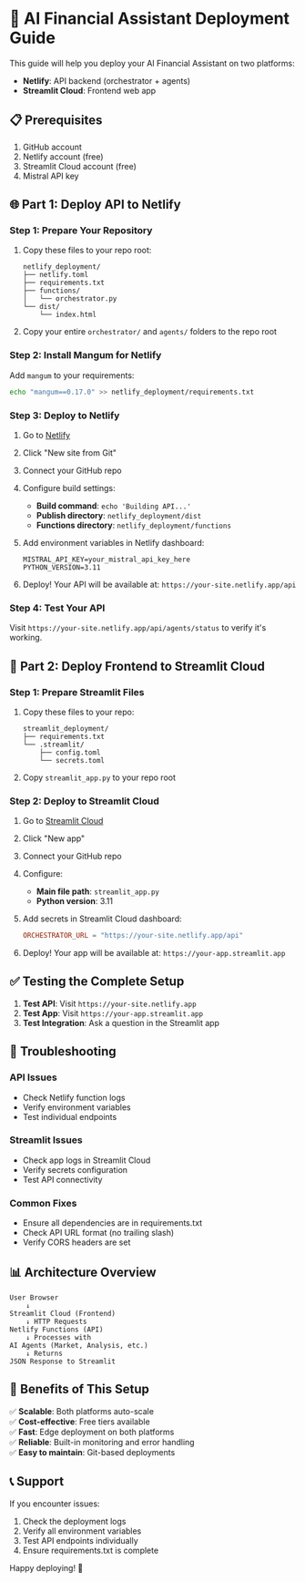 # 🚀 AI Financial Assistant Deployment Guide

This guide will help you deploy your AI Financial Assistant on two platforms:
- **Netlify**: API backend (orchestrator + agents)
- **Streamlit Cloud**: Frontend web app

## 📋 Prerequisites

1. GitHub account
2. Netlify account (free)
3. Streamlit Cloud account (free)
4. Mistral API key

## 🌐 Part 1: Deploy API to Netlify

### Step 1: Prepare Your Repository

1. Copy these files to your repo root:
   ```
   netlify_deployment/
   ├── netlify.toml
   ├── requirements.txt
   ├── functions/
   │   └── orchestrator.py
   └── dist/
       └── index.html
   ```

2. Copy your entire `orchestrator/` and `agents/` folders to the repo root

### Step 2: Install Mangum for Netlify

Add `mangum` to your requirements:

```bash
echo "mangum==0.17.0" >> netlify_deployment/requirements.txt
```

### Step 3: Deploy to Netlify

1. Go to [Netlify](https://netlify.com)
2. Click "New site from Git"
3. Connect your GitHub repo
4. Configure build settings:
   - **Build command**: `echo 'Building API...'`
   - **Publish directory**: `netlify_deployment/dist`
   - **Functions directory**: `netlify_deployment/functions`

5. Add environment variables in Netlify dashboard:
   ```
   MISTRAL_API_KEY=your_mistral_api_key_here
   PYTHON_VERSION=3.11
   ```

6. Deploy! Your API will be available at: `https://your-site.netlify.app/api`

### Step 4: Test Your API

Visit `https://your-site.netlify.app/api/agents/status` to verify it's working.

## 📱 Part 2: Deploy Frontend to Streamlit Cloud

### Step 1: Prepare Streamlit Files

1. Copy these files to your repo:
   ```
   streamlit_deployment/
   ├── requirements.txt
   └── .streamlit/
       ├── config.toml
       └── secrets.toml
   ```

2. Copy `streamlit_app.py` to your repo root

### Step 2: Deploy to Streamlit Cloud

1. Go to [Streamlit Cloud](https://share.streamlit.io)
2. Click "New app"
3. Connect your GitHub repo
4. Configure:
   - **Main file path**: `streamlit_app.py`
   - **Python version**: 3.11

5. Add secrets in Streamlit Cloud dashboard:
   ```toml
   ORCHESTRATOR_URL = "https://your-site.netlify.app/api"
   ```

6. Deploy! Your app will be available at: `https://your-app.streamlit.app`

## ✅ Testing the Complete Setup

1. **Test API**: Visit `https://your-site.netlify.app`
2. **Test App**: Visit `https://your-app.streamlit.app`
3. **Test Integration**: Ask a question in the Streamlit app

## 🔧 Troubleshooting

### API Issues
- Check Netlify function logs
- Verify environment variables
- Test individual endpoints

### Streamlit Issues  
- Check app logs in Streamlit Cloud
- Verify secrets configuration
- Test API connectivity

### Common Fixes
- Ensure all dependencies are in requirements.txt
- Check API URL format (no trailing slash)
- Verify CORS headers are set

## 📊 Architecture Overview

```
User Browser
    ↓
Streamlit Cloud (Frontend)
    ↓ HTTP Requests
Netlify Functions (API)
    ↓ Processes with
AI Agents (Market, Analysis, etc.)
    ↓ Returns
JSON Response to Streamlit
```

## 🎯 Benefits of This Setup

✅ **Scalable**: Both platforms auto-scale  
✅ **Cost-effective**: Free tiers available  
✅ **Fast**: Edge deployment on both platforms  
✅ **Reliable**: Built-in monitoring and error handling  
✅ **Easy to maintain**: Git-based deployments  

## 📞 Support

If you encounter issues:
1. Check the deployment logs
2. Verify all environment variables
3. Test API endpoints individually
4. Ensure requirements.txt is complete

Happy deploying! 🚀 